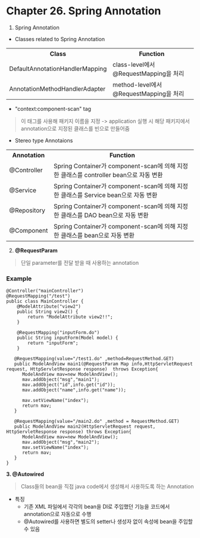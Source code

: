 # Chapter 26. Spring Annotation

1. Spring Annotation

- Classes related to Spring Annotation
<table>
  <tr>
    <th>Class</th>
    <th>Function</th>
  </tr>
  <tr>
    <td>DefaultAnnotationHandlerMapping</td>
    <td>class-level에서 @RequestMapping을 처리</td>
  </tr>
  <tr>
    <td>AnnotationMethodHandlerAdapter</td>
    <td>method-level에서 @RequestMapping을 처리</td>
  </tr>
</table>

- "context:component-scan" tag
> 이 태그를 사용해 패키지 이름을 지정 -> application 실행 시 해당 패키지에서 annotation으로 지정된 클래스를 빈으로 만들어줌

- Stereo type Annotaions
<table>
  <tr>
    <th>Annotation</th>
    <th>Function</th>
  </tr>
  <tr>
    <td>@Controller</td>
    <td>Spring Container가 component-scan에 의해 지정한 클래스를 controller bean으로 자동 변환
  </tr>
  <tr>
    <td>@Service</td>
    <td>Spring Container가 component-scan에 의해 지정한 클래스를 Service bean으로 자동 변환
  </tr>
  <tr>
    <td>@Repository</td>
    <td>Spring Container가 component-scan에 의해 지정한 클래스를 DAO bean으로 자동 변환
  </tr>
  <tr>
    <td>@Component</td>
    <td>Spring Container가 component-scan에 의해 지정한 클래스를 bean으로 자동 변환
  </tr>
</table>

2. <b>@RequestParam</b>
> 단일 parameter를 전달 받을 때 사용하는 annotation

### Example
<pre><code>@Controller("mainController")
@RequestMapping("/test")
public class MainController {
	@ModelAttribute("view2")
	public String view2() {
		return "ModelAttribute view2!!";
	}
	
	@RequestMapping("inputForm.do")
	public String inputForm(Model model) {
		return "inputForm";
	}
	
   @RequestMapping(value="/test1.do" ,method=RequestMethod.GET)
   public ModelAndView main1(@RequestParam Map<String,String> info,HttpServletRequest request, HttpServletResponse response)  throws Exception{
      ModelAndView mav=new ModelAndView();
      mav.addObject("msg","main1");
      mav.addObject("id",info.get("id"));
      mav.addObject("name",info.get("name"));
      
      mav.setViewName("index");
      return mav;
   }

   @RequestMapping(value="/main2.do" ,method = RequestMethod.GET)
   public ModelAndView main2(HttpServletRequest request, HttpServletResponse response) throws Exception{
      ModelAndView mav=new ModelAndView();
      mav.addObject("msg","main2");
      mav.setViewName("index");
      return mav;
   }
}
</code></pre>


<b>3. @Autowired</b>
> Class들의 bean을 직접 java code에서 생성해서 사용하도록 하는 Annotation

- 특징
	- 기존 XML 파일에서 각각의 bean을 DI로 주입했던 기능을 코드에서 annotation으로 자동으로 수행
	- @Autowired를 사용하면 별도의 setter나 생성자 없이 속성에 bean을 주입할 수 있음
	

